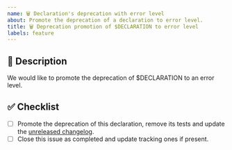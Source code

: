 ```yaml
---
name: 🗑️ Declaration's deprecation with error level
about: Promote the deprecation of a declaration to error level.
title: 🗑️ Deprecation promotion of $DECLARATION to error level
labels: feature
---
```


## 📝 Description

We would like to promote the deprecation of $DECLARATION to an error level.

<!-- Uncomment this section if your issue depends on another one.
## 🔗 Dependencies

This issue is blocked by the following ones:
- [ ] #ITEM
-->

## ✅ Checklist

- [ ] Promote the deprecation of this declaration, remove its tests and update the [unreleased changelog].
- [ ] Close this issue as completed and update tracking ones if present.

[unreleased changelog]: https://github.com/kotools/types/blob/main/CHANGELOG.md#unreleased
